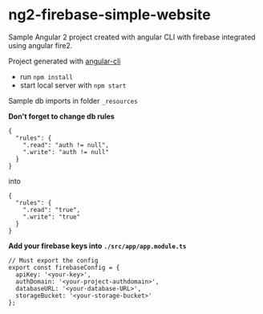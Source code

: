 # ng2-firebase-simple-website

Sample Angular 2 project created with angular CLI with firebase integrated using angular fire2.

Project generated with [angular-cli](https://github.com/angular/angular-cli)
* run `npm install`
* start local server with `npm start`

Sample db imports in folder `_resources`

**Don't forget to change db rules** 
```
{
  "rules": {
    ".read": "auth != null",
    ".write": "auth != null"
  }
}
```
into
```
{
  "rules": {
    ".read": "true",
    ".write": "true"
  }
}
```

**Add your firebase keys into `./src/app/app.module.ts`**
```
// Must export the config
export const firebaseConfig = {
  apiKey: '<your-key>',
  authDomain: '<your-project-authdomain>',
  databaseURL: '<your-database-URL>',
  storageBucket: '<your-storage-bucket>'
};
```
